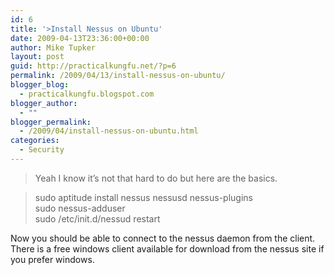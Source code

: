 ```yaml
---
id: 6
title: '>Install Nessus on Ubuntu'
date: 2009-04-13T23:36:00+00:00
author: Mike Tupker
layout: post
guid: http://practicalkungfu.net/?p=6
permalink: /2009/04/13/install-nessus-on-ubuntu/
blogger_blog:
  - practicalkungfu.blogspot.com
blogger_author:
  - ""
blogger_permalink:
  - /2009/04/install-nessus-on-ubuntu.html
categories:
  - Security
---
```

>Yeah I know it&#8217;s not that hard to do but here are the basics.

> sudo aptitude install nessus nessusd nessus-plugins  
> sudo nessus-adduser  
> sudo /etc/init.d/nessud restart

Now you should be able to connect to the nessus daemon from the client. There is a free windows client available for download from the nessus site if you prefer windows.